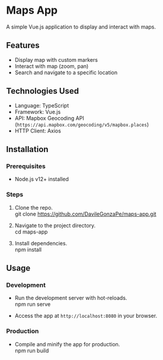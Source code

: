 # Maps App

A simple Vue.js application to display and interact with maps.

## Features

- Display map with custom markers
- Interact with map (zoom, pan)
- Search and navigate to a specific location

## Technologies Used

- Language: TypeScript
- Framework: Vue.js
- API: Mapbox Geocoding API (`https://api.mapbox.com/geocoding/v5/mapbox.places`)
- HTTP Client: Axios

## Installation

### Prerequisites

- Node.js v12+ installed

### Steps

1. Clone the repo.
<br>git clone https://github.com/DavileGonzaPe/maps-app.git

2. Navigate to the project directory.
<br>cd maps-app

3. Install dependencies.
<br>npm install


## Usage

### Development

- Run the development server with hot-reloads.
<br>npm run serve

- Access the app at `http://localhost:8080` in your browser.

### Production

- Compile and minify the app for production.
<br>npm run build
